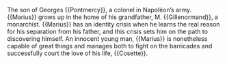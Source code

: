 The son of Georges {{Pontmercy}}, a colonel in Napoléon’s army. {{Marius}} grows up 
in the home of his grandfather, M. {{Gillenormand}}, a monarchist. {{Marius}} has an 
identity crisis when he learns the real reason for his separation from his 
father, and this crisis sets him on the path to discovering himself. An 
innocent young man, {{Marius}} is nonetheless capable of great things and manages 
both to fight on the barricades and successfully court the love of his life, 
{{Cosette}}.
